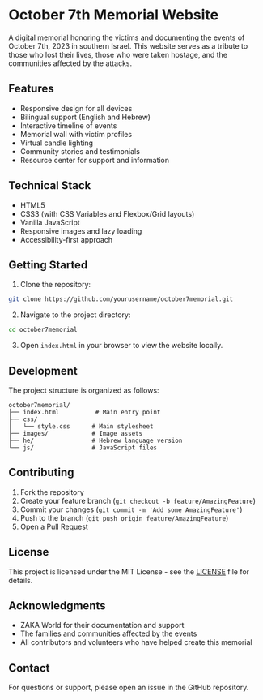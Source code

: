 # October 7th Memorial Website

A digital memorial honoring the victims and documenting the events of October 7th, 2023 in southern Israel. This website serves as a tribute to those who lost their lives, those who were taken hostage, and the communities affected by the attacks.

## Features

- Responsive design for all devices
- Bilingual support (English and Hebrew)
- Interactive timeline of events
- Memorial wall with victim profiles
- Virtual candle lighting
- Community stories and testimonials
- Resource center for support and information

## Technical Stack

- HTML5
- CSS3 (with CSS Variables and Flexbox/Grid layouts)
- Vanilla JavaScript
- Responsive images and lazy loading
- Accessibility-first approach

## Getting Started

1. Clone the repository:
```bash
git clone https://github.com/yourusername/october7memorial.git
```

2. Navigate to the project directory:
```bash
cd october7memorial
```

3. Open `index.html` in your browser to view the website locally.

## Development

The project structure is organized as follows:

```
october7memorial/
├── index.html          # Main entry point
├── css/
│   └── style.css      # Main stylesheet
├── images/            # Image assets
├── he/                # Hebrew language version
└── js/                # JavaScript files
```

## Contributing

1. Fork the repository
2. Create your feature branch (`git checkout -b feature/AmazingFeature`)
3. Commit your changes (`git commit -m 'Add some AmazingFeature'`)
4. Push to the branch (`git push origin feature/AmazingFeature`)
5. Open a Pull Request

## License

This project is licensed under the MIT License - see the [LICENSE](LICENSE) file for details.

## Acknowledgments

- ZAKA World for their documentation and support
- The families and communities affected by the events
- All contributors and volunteers who have helped create this memorial

## Contact

For questions or support, please open an issue in the GitHub repository. 